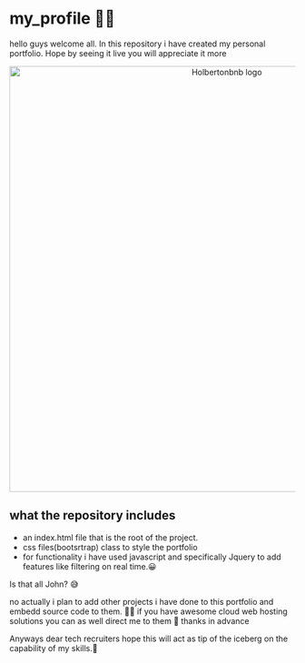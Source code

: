 # my_profile :technologist:

hello guys welcome all. In this repository i have created my personal portfolio. Hope by seeing it live you will appreciate it more 
    <p align="center">
    <img src="https://github.com/Johnteh/my_profile/blob/main/images/miiri%20profile.png"
        alt="Holbertonbnb logo"
        width="750"
    >
    </p>
## what the repository includes
* an index.html file that is the root of the project.
* css files(bootsrtrap) class to style the portfolio
* for functionality i have used javascript and specifically Jquery to add features like filtering on real time.:grinning:


Is that all John? :sweat_smile:

no actually i plan to add other projects i have done to this portfolio and embedd source code to them. :running_man:
if you have awesome cloud web hosting solutions you can as well direct me to them :eyes: thanks in advance 

Anyways dear tech recruiters hope this will act as tip of the iceberg on the capability of my skills.:sunflower:


